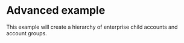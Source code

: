 # Advanced example

This example will create a hierarchy of enterprise child accounts and account groups.
